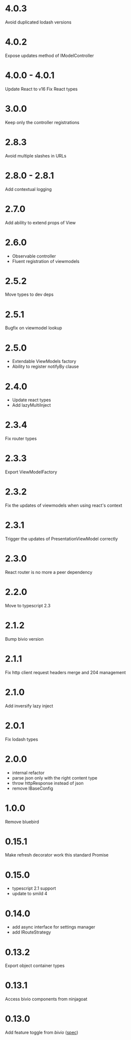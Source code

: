 # 4.0.3

Avoid duplicated lodash versions

# 4.0.2

Expose updates method of IModelController

# 4.0.0 - 4.0.1

Update React to v16
Fix React types

# 3.0.0

Keep only the controller registrations

# 2.8.3

Avoid multiple slashes in URLs

# 2.8.0 - 2.8.1

Add contextual logging

# 2.7.0

Add ability to extend props of View

# 2.6.0

* Observable controller
* Fluent registration of viewmodels

# 2.5.2

Move types to dev deps

# 2.5.1

Bugfix on viewmodel lookup

# 2.5.0

* Extendable ViewModels factory
* Ability to register notifyBy clause

# 2.4.0

* Update react types
* Add lazyMultiInject

# 2.3.4

Fix router types

# 2.3.3

Export ViewModelFactory

# 2.3.2

Fix the updates of viewmodels when using react's context

# 2.3.1

Trigger the updates of PresentationViewModel correctly

# 2.3.0

React router is no more a peer dependency

# 2.2.0

Move to typescript 2.3

# 2.1.2

Bump bivio version

# 2.1.1

Fix http client request headers merge and 204 management

# 2.1.0

Add inversify lazy inject

# 2.0.1

Fix lodash types

# 2.0.0

* internal refactor
* parse json only with the right content type
* throw httpResponse instead of json
* remove IBaseConfig

# 1.0.0

Remove bluebird

# 0.15.1

Make refresh decorator work this standard Promise

# 0.15.0

* typescript 2.1 support
* update to smild 4

# 0.14.0

* add async interface for settings manager
* add IRouteStrategy

# 0.13.2

Export object container types

# 0.13.1

Access bivio components from ninjagoat

# 0.13.0

Add feature toggle from *bivio* ([spec](https://github.com/tierratelematics/ninjagoat/blob/master/test/ApplicationSpec.ts))